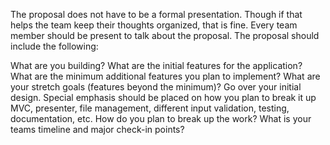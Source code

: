 The proposal does not have to be a formal presentation. Though if that helps the team keep their thoughts organized, that is fine. Every team member should be present to talk about the proposal. The proposal should include the following:

What are you building?
What are the initial features for the application?
What are the minimum additional features you plan to implement?
What are your stretch goals (features beyond the minimum)?
Go over your initial design.
Special emphasis should be placed on how you plan to break it up
MVC, presenter, file management, different input validation, testing, documentation, etc.
How do you plan to break up the work?
What is your teams timeline and major check-in points?